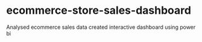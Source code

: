 # ecommerce-store-sales-dashboard
Analysed ecommerce sales data created interactive dashboard using power bi
